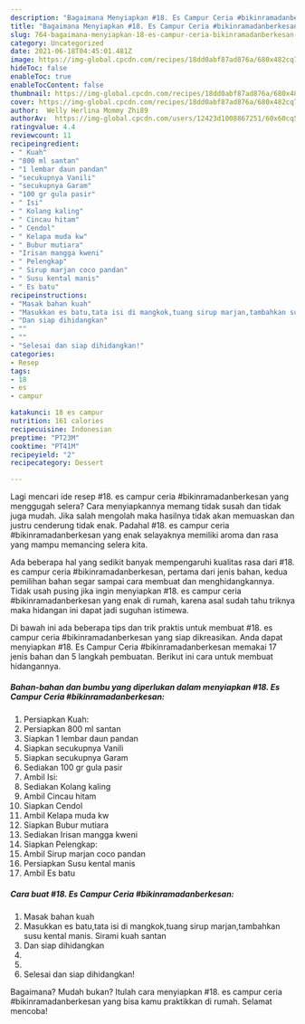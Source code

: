 ```yaml
---
description: "Bagaimana Menyiapkan #18. Es Campur Ceria #bikinramadanberkesan, Bikin Ngiler"
title: "Bagaimana Menyiapkan #18. Es Campur Ceria #bikinramadanberkesan, Bikin Ngiler"
slug: 764-bagaimana-menyiapkan-18-es-campur-ceria-bikinramadanberkesan-bikin-ngiler
category: Uncategorized
date: 2021-06-18T04:45:01.481Z
image: https://img-global.cpcdn.com/recipes/18dd0abf87ad876a/680x482cq70/18-es-campur-ceria-bikinramadanberkesan-foto-resep-utama.jpg
hideToc: false
enableToc: true
enableTocContent: false
thumbnail: https://img-global.cpcdn.com/recipes/18dd0abf87ad876a/680x482cq70/18-es-campur-ceria-bikinramadanberkesan-foto-resep-utama.jpg
cover: https://img-global.cpcdn.com/recipes/18dd0abf87ad876a/680x482cq70/18-es-campur-ceria-bikinramadanberkesan-foto-resep-utama.jpg
author:  Welly Herlina Mommy Zhi89
authorAv:  https://img-global.cpcdn.com/users/12423d1008867251/60x60cq50/avatar.jpg
ratingvalue: 4.4
reviewcount: 11
recipeingredient:
- " Kuah"
- "800 ml santan"
- "1 lembar daun pandan"
- "secukupnya Vanili"
- "secukupnya Garam"
- "100 gr gula pasir"
- " Isi"
- " Kolang kaling"
- " Cincau hitam"
- " Cendol"
- " Kelapa muda kw"
- " Bubur mutiara"
- "Irisan mangga kweni"
- " Pelengkap"
- " Sirup marjan coco pandan"
- " Susu kental manis"
- " Es batu"
recipeinstructions:
- "Masak bahan kuah"
- "Masukkan es batu,tata isi di mangkok,tuang sirup marjan,tambahkan susu kental manis. Sirami kuah santan"
- "Dan siap dihidangkan"
- ""
- ""
- "Selesai dan siap dihidangkan!"
categories:
- Resep
tags:
- 18
- es
- campur

katakunci: 18 es campur 
nutrition: 161 calories
recipecuisine: Indonesian
preptime: "PT23M"
cooktime: "PT41M"
recipeyield: "2"
recipecategory: Dessert

---
```



Lagi mencari ide resep #18. es campur ceria #bikinramadanberkesan yang menggugah selera? Cara menyiapkannya memang tidak susah dan tidak juga mudah. Jika salah mengolah maka hasilnya tidak akan memuaskan dan justru cenderung tidak enak. Padahal #18. es campur ceria #bikinramadanberkesan yang enak selayaknya memiliki aroma dan rasa yang mampu memancing selera kita.




Ada beberapa hal yang sedikit banyak mempengaruhi kualitas rasa dari #18. es campur ceria #bikinramadanberkesan, pertama dari jenis bahan, kedua pemilihan bahan segar sampai cara membuat dan menghidangkannya. Tidak usah pusing jika ingin menyiapkan #18. es campur ceria #bikinramadanberkesan yang enak di rumah, karena asal sudah tahu triknya maka hidangan ini dapat jadi suguhan istimewa.


Di bawah ini ada beberapa tips dan trik praktis untuk membuat #18. es campur ceria #bikinramadanberkesan yang siap dikreasikan. Anda dapat menyiapkan #18. Es Campur Ceria #bikinramadanberkesan memakai 17 jenis bahan dan 5 langkah pembuatan. Berikut ini cara untuk membuat hidangannya.

<!--inarticleads1-->

##### Bahan-bahan dan bumbu yang diperlukan dalam menyiapkan #18. Es Campur Ceria #bikinramadanberkesan:

1. Persiapkan  Kuah:
1. Persiapkan 800 ml santan
1. Siapkan 1 lembar daun pandan
1. Siapkan secukupnya Vanili
1. Siapkan secukupnya Garam
1. Sediakan 100 gr gula pasir
1. Ambil  Isi:
1. Sediakan  Kolang kaling
1. Ambil  Cincau hitam
1. Siapkan  Cendol
1. Ambil  Kelapa muda kw
1. Siapkan  Bubur mutiara
1. Sediakan Irisan mangga kweni
1. Siapkan  Pelengkap:
1. Ambil  Sirup marjan coco pandan
1. Persiapkan  Susu kental manis
1. Ambil  Es batu




<!--inarticleads2-->

##### Cara buat #18. Es Campur Ceria #bikinramadanberkesan:

1. Masak bahan kuah
1. Masukkan es batu,tata isi di mangkok,tuang sirup marjan,tambahkan susu kental manis. Sirami kuah santan
1. Dan siap dihidangkan
1. 
1. 
1. Selesai dan siap dihidangkan!



Bagaimana? Mudah bukan? Itulah cara menyiapkan #18. es campur ceria #bikinramadanberkesan yang bisa kamu praktikkan di rumah. Selamat mencoba!
